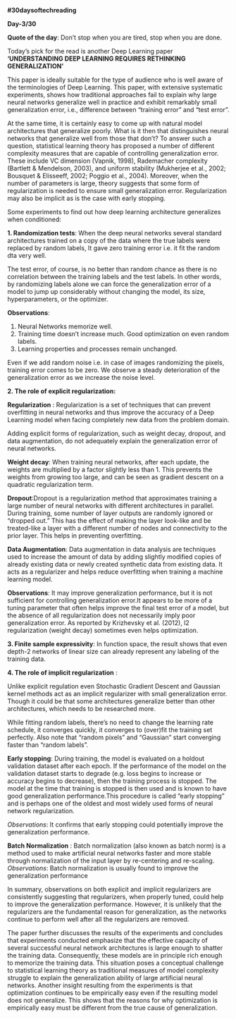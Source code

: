 **#30daysoftechreading**

**Day-3/30**

**Quote of the day**: Don’t stop when you are tired, stop when you are done.

Today’s pick for the read is another Deep Learning paper **‘UNDERSTANDING DEEP LEARNING REQUIRES RETHINKING GENERALIZATION’**

This paper is ideally suitable for the type of audience who is well aware of the terminologies of Deep Learning. This paper, with extensive systematic experiments, shows how traditional approaches fail to explain why large neural networks generalize well in practice and exhibit remarkably small generalization error, i.e., difference between “training error” and “test error”. 

At the same time, it is certainly easy to come up with natural model architectures that generalize poorly. What is it then that distinguishes neural networks that generalize well from those that don’t? To answer such a question, statistical learning theory has proposed a number of different complexity measures that are capable of controlling generalization error. These include VC dimension (Vapnik, 1998), Rademacher complexity (Bartlett & Mendelson, 2003), and uniform stability (Mukherjee et al., 2002; Bousquet & Elisseeff, 2002; Poggio et al., 2004). Moreover, when the number of parameters is large, theory suggests that some form of regularization is needed to ensure small generalization error. Regularization may also be implicit as is the case with early stopping.

Some experiments to find out how deep learning architecture generalizes when conditioned:

**1. Randomization tests**: When the deep neural networks several standard architectures trained on a copy of the data where the true labels were replaced by random labels, It gave zero training error i.e. it fit the random dta very well.

The test error, of course, is no better than random chance as there is no correlation between the training labels and the test labels. In other words, by randomizing labels alone we can force the generalization error of a model to jump up considerably without changing the model, its size, hyperparameters, or the optimizer.

**Observations**:

1. Neural Networks memorize well.
2. Training time doesn’t increase much. Good optimization on even random labels.
3. Learning properties and processes remain unchanged.

Even if we add random noise i.e. in case of images randomizing the pixels, training error comes to be zero. We observe a steady deterioration of the generalization error as we increase the noise level.

**2. The role of explicit regularization:**

**Regularization** : Regularization is a set of techniques that can prevent overfitting in neural networks and thus improve the accuracy of a Deep Learning model when facing completely new data from the problem domain.

Adding explicit forms of regularization, such as weight decay, dropout, and data augmentation, do not adequately explain the generalization error of neural networks. 

**Weight decay**: When training neural networks, after each update, the weights are multiplied by a factor slightly less than 1. This prevents the weights from growing too large, and can be seen as gradient descent on a quadratic regularization term.

**Dropout**:Dropout is a regularization method that approximates training a large number of neural networks with different architectures in parallel.
During training, some number of layer outputs are randomly ignored or “dropped out.” This has the effect of making the layer look-like and be treated-like a layer with a different number of nodes and connectivity to the prior layer. This helps in preventing overfitting.

**Data Augmentation**: Data augmentation in data analysis are techniques used to increase the amount of data by adding slightly modified copies of already existing data or newly created synthetic data from existing data. It acts as a regularizer and helps reduce overfitting when training a machine learning model.

**Observations**: It may improve generalization performance, but it is not sufficient for controlling generalization error.It appears to be more of a tuning parameter that often helps improve the final test error of a model, but the absence of all regularization does not necessarily imply poor generalization error. As reported by Krizhevsky et al. (2012), l2 regularization  (weight decay) sometimes even helps optimization.

**3. Finite sample expressivity**: In function space, the result shows that even depth-2 networks of linear size can already represent any labeling of the training data. 

**4. The role of implicit regularization** :

Unlike explicit regulation even Stochastic Gradient Descent and Gaussian kernel methods act as an implicit regularizer with small generalization error. Though it could be that some architectures generalize better than other architectures, which needs to be researched more.

While fitting random labels, there’s no need to change the learning rate schedule, it converges quickly, it converges to (over)fit the training set perfectly. Also note that “random pixels” and “Gaussian” start converging faster than “random labels”.

**Early stopping**: During training, the model is evaluated on a holdout validation dataset after each epoch. If the performance of the model on the validation dataset starts to degrade (e.g. loss begins to increase or accuracy begins to decrease), then the training process is stopped. The model at the time that training is stopped is then used and is known to have good generalization performance.This procedure is called “early stopping” and is perhaps one of the oldest and most widely used forms of neural network regularization.

*Observations*: It confirms that early stopping could potentially improve the generalization performance.

**Batch Normalization** : Batch normalization (also known as batch norm) is a method used to make artificial neural networks faster and more stable through normalization of the input layer by re-centering and re-scaling.
*Observations*: Batch normalization is usually found to improve the generalization performance

In summary, observations on both explicit and implicit regularizers are consistently suggesting that regularizers, when properly tuned, could help to improve the generalization performance. However, it is unlikely that the regularizers are the fundamental reason for generalization, as the networks continue to perform well after all the regularizers are removed. 

The paper further discusses the results of the experiments and concludes that experiments conducted emphasize that the effective capacity of several successful neural network architectures is large enough to shatter the training data. Consequently, these models are in principle rich enough to memorize the training data. This situation poses a conceptual challenge to statistical learning theory as traditional measures of model complexity struggle to explain the generalization ability of large artificial neural networks. Another insight resulting from the experiments is that optimization continues to be empirically easy even if the resulting model does not generalize. This shows that the reasons for why optimization is empirically easy must be different from the true cause of generalization. 
